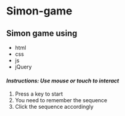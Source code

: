 <h1>Simon-game</h1>

<h2>Simon game using</h2>
<ul>
  <li>html</li>
  <li>css</li>
  <li>js</li>
  <li>jQuery</li>
</ul>

<h4><em>Instructions: Use mouse or touch to interact</em></h4>
<ol>
  <li>Press a key to start</li>
  <li>You need to remember the sequence</li>
  <li>Click the sequence accordingly</li>
</ol>
